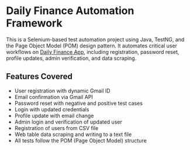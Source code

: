 # Daily Finance Automation Framework

This is a Selenium-based test automation project using Java, TestNG, and the Page Object Model (POM) design pattern. It automates critical user workflows on [Daily Finance App](https://dailyfinance.roadtocareer.net/), including registration, password reset, profile updates, admin verification, and data scraping.


##  Features Covered

-  User registration with dynamic Gmail ID
-  Email confirmation via Gmail API
-  Password reset with negative and positive test cases
-  Login with updated credentials
-  Profile update with email change
-  Admin login and verification of updated user
-  Registration of users from CSV file
-  Web table data scraping and writing to a text file
-  All tests follow the POM (Page Object Model) structure
